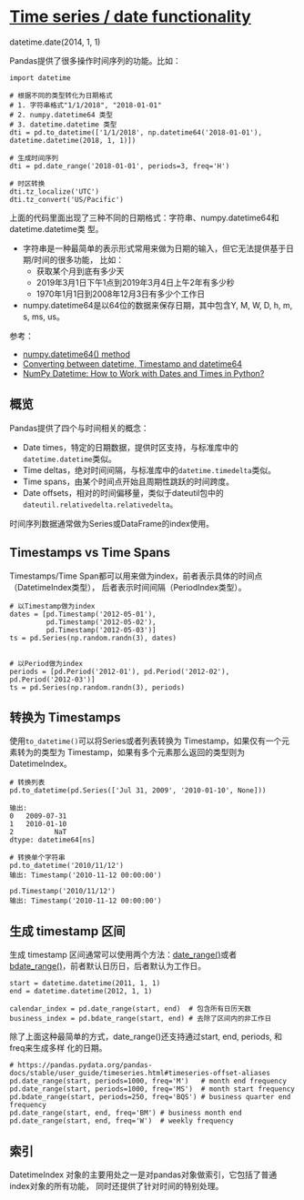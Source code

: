 # [Time series / date functionality](https://pandas.pydata.org/pandas-docs/stable/user_guide/timeseries.html)

datetime.date(2014, 1, 1)

Pandas提供了很多操作时间序列的功能。比如：

```
import datetime

# 根据不同的类型转化为日期格式
# 1. 字符串格式"1/1/2018", "2018-01-01"
# 2. numpy.datetime64 类型
# 3. datetime.datetime 类型
dti = pd.to_datetime(['1/1/2018', np.datetime64('2018-01-01'), datetime.datetime(2018, 1, 1)])

# 生成时间序列
dti = pd.date_range('2018-01-01', periods=3, freq='H')

# 时区转换
dti.tz_localize('UTC')
dti.tz_convert('US/Pacific')
```

上面的代码里面出现了三种不同的日期格式：字符串、numpy.datetime64和datetime.datetime类
型。

- 字符串是一种最简单的表示形式常用来做为日期的输入，但它无法提供基于日期/时间的很多功能，
比如：
  - 获取某个月到底有多少天
  - 2019年3月1日下午1点到2019年3月4日上午2年有多少秒
  - 1970年1月1日到2008年12月3日有多少个工作日
- numpy.datetime64是以64位的数据来保存日期，其中包含Y, M, W, D, h, m, s, ms, us。

参考：

- [numpy.datetime64() method](https://www.geeksforgeeks.org/python-numpy-datetime64-method/)
- [Converting between datetime, Timestamp and datetime64](https://stackoverflow.com/questions/13703720/converting-between-datetime-timestamp-and-datetime64)
- [NumPy Datetime: How to Work with Dates and Times in Python?](https://blog.finxter.com/how-to-work-with-dates-and-times-in-python/)

## 概览

Pandas提供了四个与时间相关的概念：

- Date times，特定的日期数据，提供时区支持，与标准库中的`datetime.datetime`类似。
- Time deltas，绝对时间间隔，与标准库中的`datetime.timedelta`类似。
- Time spans，由某个时间点开始且周期性跳跃的时间跨度。
- Date offsets，相对的时间偏移量，类似于dateutil包中的`dateutil.relativedelta.relativedelta`。

时间序列数据通常做为Series或DataFrame的index使用。

## Timestamps vs Time Spans

Timestamps/Time Span都可以用来做为index，前者表示具体的时间点（DatetimeIndex类型），
后者表示时间间隔（PeriodIndex类型）。

```
# 以Timestamp做为index
dates = [pd.Timestamp('2012-05-01'),
         pd.Timestamp('2012-05-02'),
         pd.Timestamp('2012-05-03')]
ts = pd.Series(np.random.randn(3), dates)


# 以Period做为index
periods = [pd.Period('2012-01'), pd.Period('2012-02'), pd.Period('2012-03')]
ts = pd.Series(np.random.randn(3), periods)
```

## 转换为 Timestamps

使用`to_datetime()`可以将Series或者列表转换为 Timestamp，如果仅有一个元素转为的类型为
Timestamp，如果有多个元素那么返回的类型则为 DatetimeIndex。

```
# 转换列表
pd.to_datetime(pd.Series(['Jul 31, 2009', '2010-01-10', None]))

输出:
0   2009-07-31
1   2010-01-10
2          NaT
dtype: datetime64[ns]

# 转换单个字符串
pd.to_datetime('2010/11/12')
输出: Timestamp('2010-11-12 00:00:00')

pd.Timestamp('2010/11/12')
输出: Timestamp('2010-11-12 00:00:00')
```

## 生成 timestamp 区间

生成 timestamp 区间通常可以使用两个方法：[date_range()](https://pandas.pydata.org/pandas-docs/stable/reference/api/pandas.date_range.html#pandas.date_range)或者[bdate_range()](https://pandas.pydata.org/pandas-docs/stable/reference/api/pandas.bdate_range.html#pandas.bdate_range)，前者默认日历日，后者默认为工作日。

```
start = datetime.datetime(2011, 1, 1)
end = datetime.datetime(2012, 1, 1)

calendar_index = pd.date_range(start, end)  # 包含所有日历天数
business_index = pd.bdate_range(start, end) # 去除了区间内的非工作日
```

除了上面这种最简单的方式，date_range()还支持通过start, end, periods, 和freq来生成多样
化的日期。

```
# https://pandas.pydata.org/pandas-docs/stable/user_guide/timeseries.html#timeseries-offset-aliases
pd.date_range(start, periods=1000, freq='M')   # month end frequency
pd.date_range(start, periods=1000, freq='MS')  # month start frequency
pd.bdate_range(start, periods=250, freq='BQS') # business quarter end frequency
pd.date_range(start, end, freq='BM') # business month end
pd.date_range(start, end, freq='W')  # weekly frequency
```

## 索引

DatetimeIndex 对象的主要用处之一是对pandas对象做索引，它包括了普通index对象的所有功能，
同时还提供了针对时间的特别处理。
